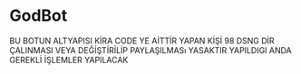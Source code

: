 # GodBot
BU BOTUN ALTYAPISI KİRA CODE YE AİTTİR YAPAN KİŞİ 98 DSNG DİR ÇALINMASI VEYA DEĞİŞTİRİLİP PAYLAŞILMASı YASAKTIR
YAPILDIGI ANDA GEREKLİ İŞLEMLER YAPILACAK

